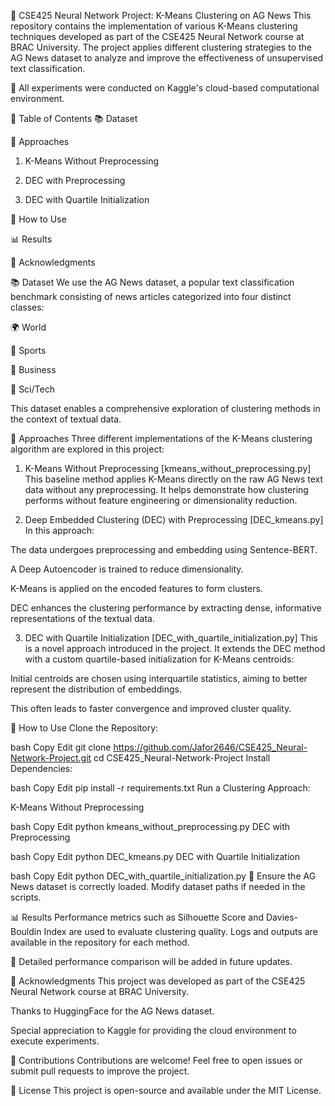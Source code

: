 🧠 CSE425 Neural Network Project: K-Means Clustering on AG News
This repository contains the implementation of various K-Means clustering techniques developed as part of the CSE425 Neural Network course at BRAC University. The project applies different clustering strategies to the AG News dataset to analyze and improve the effectiveness of unsupervised text classification.

🧪 All experiments were conducted on Kaggle's cloud-based computational environment.

📑 Table of Contents
📚 Dataset

🧭 Approaches

1. K-Means Without Preprocessing

2. DEC with Preprocessing

3. DEC with Quartile Initialization

🚀 How to Use

📊 Results

🙏 Acknowledgments

📚 Dataset
We use the AG News dataset, a popular text classification benchmark consisting of news articles categorized into four distinct classes:

🌍 World

🏅 Sports

💼 Business

🔬 Sci/Tech

This dataset enables a comprehensive exploration of clustering methods in the context of textual data.

🧭 Approaches
Three different implementations of the K-Means clustering algorithm are explored in this project:

1. K-Means Without Preprocessing [kmeans_without_preprocessing.py]
This baseline method applies K-Means directly on the raw AG News text data without any preprocessing. It helps demonstrate how clustering performs without feature engineering or dimensionality reduction.

2. Deep Embedded Clustering (DEC) with Preprocessing [DEC_kmeans.py]
In this approach:

The data undergoes preprocessing and embedding using Sentence-BERT.

A Deep Autoencoder is trained to reduce dimensionality.

K-Means is applied on the encoded features to form clusters.

DEC enhances the clustering performance by extracting dense, informative representations of the textual data.

3. DEC with Quartile Initialization [DEC_with_quartile_initialization.py]
This is a novel approach introduced in the project. It extends the DEC method with a custom quartile-based initialization for K-Means centroids:

Initial centroids are chosen using interquartile statistics, aiming to better represent the distribution of embeddings.

This often leads to faster convergence and improved cluster quality.

🚀 How to Use
Clone the Repository:

bash
Copy
Edit
git clone https://github.com/Jafor2646/CSE425_Neural-Network-Project.git
cd CSE425_Neural-Network-Project
Install Dependencies:

bash
Copy
Edit
pip install -r requirements.txt
Run a Clustering Approach:

K-Means Without Preprocessing

bash
Copy
Edit
python kmeans_without_preprocessing.py
DEC with Preprocessing

bash
Copy
Edit
python DEC_kmeans.py
DEC with Quartile Initialization

bash
Copy
Edit
python DEC_with_quartile_initialization.py
📁 Ensure the AG News dataset is correctly loaded. Modify dataset paths if needed in the scripts.

📊 Results
Performance metrics such as Silhouette Score and Davies-Bouldin Index are used to evaluate clustering quality. Logs and outputs are available in the repository for each method.

📝 Detailed performance comparison will be added in future updates.

🙏 Acknowledgments
This project was developed as part of the CSE425 Neural Network course at BRAC University.

Thanks to HuggingFace for the AG News dataset.

Special appreciation to Kaggle for providing the cloud environment to execute experiments.

🤝 Contributions
Contributions are welcome! Feel free to open issues or submit pull requests to improve the project.

🧾 License
This project is open-source and available under the MIT License.